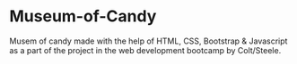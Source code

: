 # Museum-of-Candy
 Musem of candy made with the help of HTML, CSS, Bootstrap & Javascript as a part of the project in the web development bootcamp by Colt/Steele.
